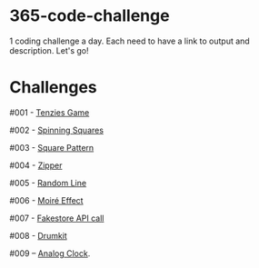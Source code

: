 # 365-code-challenge
1 coding challenge a day. Each need to have a link to output and description. Let's go!

# Challenges

#001 - [Tenzies Game](https://mo-tenzies-game.netlify.app/)

#002 - [Spinning Squares](https://mo-spinning-squares.netlify.app/)

#003 - [Square Pattern](https://mo-square-pattern.netlify.app/)

#004 - [Zipper](https://mo-zipper.netlify.app/)

#005 - [Random Line](https://mo-random-line.netlify.app/)

#006 - [Moiré Effect](https://mo-moire-effect.netlify.app/)

#007 - [Fakestore API call](https://fakestore-api-test.netlify.app/)

#008 - [Drumkit](https://vanilla-drumkit.netlify.app/)

#009 – [Analog Clock](https://analog-clock-clock.netlify.app/).

